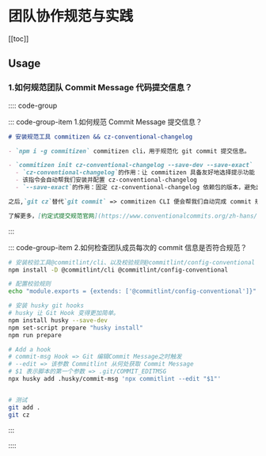 # 团队协作规范与实践

[[toc]]

## Usage

### 1.如何规范团队 Commit Message 代码提交信息？

:::: code-group

::: code-group-item 1.如何规范 Commit Message 提交信息？

```md
# 安装规范工具 commitizen && cz-conventional-changelog

- `npm i -g commitizen` commitizen cli，用于规范化 git commit 提交信息。

- `commitizen init cz-conventional-changelog --save-dev --save-exact`
  - `cz-conventional-changelog`的作用：让 commitizen 具备友好地选择提示功能
  - 该指令会自动帮我们安装并配置 cz-conventional-changelog
  - `--save-exact`的作用：固定 cz-conventional-changelog 依赖包的版本，避免出现小版本

之后,`git cz`替代`git commit` => commitizen CLI 便会帮我们自动完成 commit 规范化。

了解更多，[约定式提交规范官网](https://www.conventionalcommits.org/zh-hans/v1.0.0/)
```

:::

::: code-group-item 2.如何检查团队成员每次的 commit 信息是否符合规范？

```bash
# 安装校验工具@commitlint/cli、以及校验规则@commitlint/config-conventional
npm install -D @commitlint/cli @commitlint/config-conventional

# 配置校验规则
echo "module.exports = {extends: ['@commitlint/config-conventional']}" > commitlint.config.js

# 安装 husky git hooks
# husky 让 Git Hook 变得更加简单。
npm install husky --save-dev
npm set-script prepare "husky install"
npm run prepare

# Add a hook
# commit-msg Hook => Git 编辑Commit Message之时触发
# --edit => 该参数 Commitlint 从何处获取 Commit Message
# $1 表示脚本的第一个参数 => .git/COMMIT_EDITMSG
npx husky add .husky/commit-msg 'npx commitlint --edit "$1"'


# 测试
git add .
git cz
```

:::

::::

